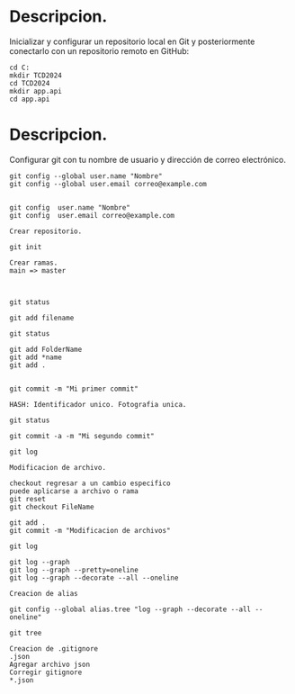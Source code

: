 # Descripcion. 
Inicializar y configurar un repositorio local en Git y posteriormente conectarlo con un repositorio remoto en GitHub:
```
cd C:
mkdir TCD2024
cd TCD2024
mkdir app.api
cd app.api
```

# Descripcion. 

Configurar git con tu nombre de usuario y dirección de correo electrónico.

```
git config --global user.name "Nombre"
git config --global user.email correo@example.com


git config  user.name "Nombre"
git config  user.email correo@example.com
```


```
Crear repositorio. 

git init

Crear ramas. 
main => master



git status

git add filename

git status

git add FolderName
git add *name
git add .


git commit -m "Mi primer commit"

HASH: Identificador unico. Fotografia unica. 

git status

git commit -a -m "Mi segundo commit"

git log 

Modificacion de archivo. 

checkout regresar a un cambio especifico 
puede aplicarse a archivo o rama
git reset
git checkout FileName

git add .
git commit -m "Modificacion de archivos"

git log 

git log --graph
git log --graph --pretty=oneline
git log --graph --decorate --all --oneline

Creacion de alias

git config --global alias.tree "log --graph --decorate --all --oneline"

git tree

Creacion de .gitignore
.json
Agregar archivo json
Corregir gitignore
*.json



